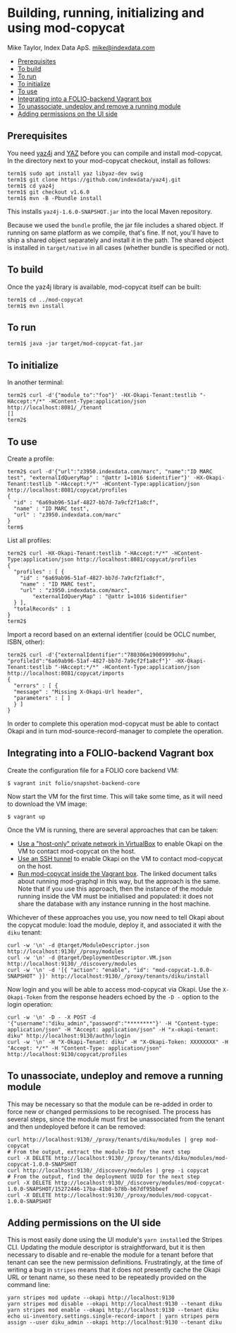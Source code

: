 # Building, running, initializing and using mod-copycat

Mike Taylor, Index Data ApS.
mike@indexdata.com

<!-- md2toc -l 2 getting-started.md -->
* [Prerequisites](#prerequisites)
* [To build](#to-build)
* [To run](#to-run)
* [To initialize](#to-initialize)
* [To use](#to-use)
* [Integrating into a FOLIO-backend Vagrant box](#integrating-into-a-folio-backend-vagrant-box)
* [To unassociate, undeploy and remove a running module](#to-unassociate-undeploy-and-remove-a-running-module)
* [Adding permissions on the UI side](#adding-permissions-on-the-ui-side)

## Prerequisites

You need
[yaz4j](https://github.com/indexdata/yaz4j)
and
[YAZ](https://www.indexdata.com/yaz)
before you can compile and install mod-copycat. In the directory next to your mod-copycat checkout, install as follows:

	term1$ sudo apt install yaz libyaz-dev swig
	term1$ git clone https://github.com/indexdata/yaz4j.git
	term1$ cd yaz4j
	term1$ git checkout v1.6.0
	term1$ mvn -B -Pbundle install

This installs `yaz4j-1.6.0-SNAPSHOT.jar` into the local Maven repository.

Because we used the `bundle` profile, the jar file includes a shared object. If running on same platform as we compile, that's fine. If not, you'll have to ship a shared object separately and install it in the path. The shared object is installed in `target/native` in all cases (whether bundle is specified or not).

## To build

Once the yaz4j library is available, mod-copycat itself can be built:

	term1$ cd ../mod-copycat
	term1$ mvn install

## To run

	term1$ java -jar target/mod-copycat-fat.jar

## To initialize

In another terminal:

	term2$ curl -d'{"module_to":"foo"}' -HX-Okapi-Tenant:testlib "-HAccept:*/*" -HContent-Type:application/json http://localhost:8081/_/tenant
	[]
	term2$ 

## To use

Create a profile:

	term2$ curl -d'{"url":"z3950.indexdata.com/marc", "name":"ID MARC test", "externalIdQueryMap" : "@attr 1=1016 $identifier"}' -HX-Okapi-Tenant:testlib "-HAccept:*/*" -HContent-Type:application/json http://localhost:8081/copycat/profiles
	{
	  "id" : "6a69ab96-51af-4827-bb7d-7a9cf2f1a8cf",
	  "name" : "ID MARC test",
	  "url" : "z3950.indexdata.com/marc"
	}
	term$

List all profiles:

	term2$ curl -HX-Okapi-Tenant:testlib "-HAccept:*/*" -HContent-Type:application/json http://localhost:8081/copycat/profiles
	{
	  "profiles" : [ {
	    "id" : "6a69ab96-51af-4827-bb7d-7a9cf2f1a8cf",
	    "name" : "ID MARC test",
	    "url" : "z3950.indexdata.com/marc",
            "externalIdQueryMap" : "@attr 1=1016 $identifier"
	  } ],
	  "totalRecords" : 1
	}
	term2$ 

Import a record based on an external identifier (could be OCLC number, ISBN, other):

	term2$ curl -d'{"externalIdentifier":"780306m19009999ohu", "profileId":"6a69ab96-51af-4827-bb7d-7a9cf2f1a8cf"}' -HX-Okapi-Tenant:testlib "-HAccept:*/*" -HContent-Type:application/json http://localhost:8081/copycat/imports
	{
	  "errors" : [ {
	  "message" : "Missing X-Okapi-Url header",
	  "parameters" : [ ]
	  } ]
	}

In order to complete this operation mod-copycat must be able to contact Okapi and in turn mod-source-record-manager to complete the operation.

## Integrating into a FOLIO-backend Vagrant box

Create the configuration file for a FOLIO core backend VM:

	$ vagrant init folio/snapshot-backend-core

Now start the VM for the first time. This will take some time, as it will need to download the VM image:

	$ vagrant up

Once the VM is running, there are several approaches that can be taken:
* [Use a "host-only" private network in VirtualBox](https://github.com/folio-org/folio-ansible/blob/master/doc/index.md#running-backend-modules-on-your-host-system) to enable Okapi on the VM to contact mod-copycat on the host.
* [Use an SSH tunnel](https://github.com/folio-org/mod-graphql/blob/master/doc/developing-with-a-vagrant-box.md#b-run-mod-graphql-in-the-host-box) to enable Okapi on the VM to contact mod-copycat on the host.
* [Run mod-copycat inside the Vagrant box](https://github.com/folio-org/mod-graphql/blob/master/doc/developing-with-a-vagrant-box.md#a-run-mod-graphql-inside-the-vagrant-box). The linked document talks about running mod-graphql in this way, but the approach is the same. Note that if you use this approach, then the instance of the module running inside the VM must be initialised and populated: it does not share the database with any instance running in the host machine.

Whichever of these approaches you use, you now need to tell Okapi about the copycat module: load the module, deploy it, and associated it with the `diku` tenant:

	curl -w '\n' -d @target/ModuleDescriptor.json http://localhost:9130/_/proxy/modules
	curl -w '\n' -d @target/DeploymentDescriptor.VM.json http://localhost:9130/_/discovery/modules
	curl -w '\n' -d '[{ "action": "enable", "id": "mod-copycat-1.0.0-SNAPSHOT" }]' http://localhost:9130/_/proxy/tenants/diku/install

Now login and you will be able to access mod-copycat via Okapi. Use the `X-Okapi-Token` from the response headers echoed by the `-D -` option to the login operation:

	curl -w '\n' -D - -X POST -d '{"username":"diku_admin","password":"********"}' -H "Content-type: application/json" -H "Accept: application/json" -H "x-okapi-tenant: diku" http://localhost:9130/authn/login
	curl -w '\n' -H "X-Okapi-Tenant: diku" -H "X-Okapi-Token: XXXXXXXX" -H "Accept: */*" -H "Content-Type: application/json" http://localhost:9130/copycat/profiles

## To unassociate, undeploy and remove a running module

This may be necessary so that the module can be re-added in order to force new or changed permissions to be recognised. The process has several steps, since the module must first be unassociated from the tenant and then undeployed before it can be removed:

	curl http://localhost:9130/_/proxy/tenants/diku/modules | grep mod-copycat
	# From the output, extract the module-ID for the next step
	curl -X DELETE http://localhost:9130/_/proxy/tenants/diku/modules/mod-copycat-1.0.0-SNAPSHOT
	curl http://localhost:9130/_/discovery/modules | grep -i copycat
	# From the output, find the deployment UUID for the next step
	curl -X DELETE http://localhost:9130/_/discovery/modules/mod-copycat-1.0.0-SNAPSHOT/15272446-17ba-41b8-b78b-b67df95bbeef
	curl -X DELETE http://localhost:9130/_/proxy/modules/mod-copycat-1.0.0-SNAPSHOT

## Adding permissions on the UI side

This is most easily done using the UI module's `yarn install`ed the Stripes CLI. Updating the module descriptor is straightforward, but it is then necessary to disable and re-enable the module for a tenant before that tenant can see the new permission definitions. Frustratingly, at the time of writing a bug in `stripes` means that it does not presently cache the Okapi URL or tenant name, so these need to be repeatedly provided on the command line:

	yarn stripes mod update --okapi http://localhost:9130
	yarn stripes mod disable --okapi http://localhost:9130 --tenant diku
	yarn stripes mod enable --okapi http://localhost:9130 --tenant diku
	echo ui-inventory.settings.single-record-import | yarn stripes perm assign --user diku_admin --okapi http://localhost:9130 --tenant diku

